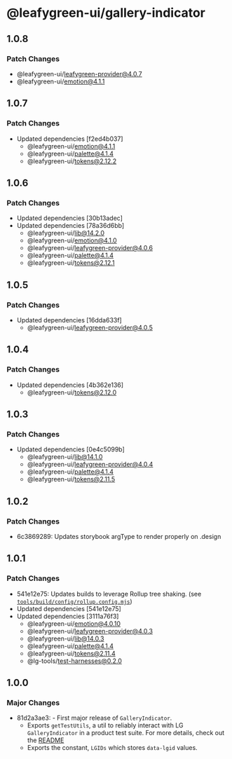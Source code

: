 # @leafygreen-ui/gallery-indicator

## 1.0.8

### Patch Changes

- @leafygreen-ui/leafygreen-provider@4.0.7
- @leafygreen-ui/emotion@4.1.1

## 1.0.7

### Patch Changes

- Updated dependencies [f2ed4b037]
  - @leafygreen-ui/emotion@4.1.1
  - @leafygreen-ui/palette@4.1.4
  - @leafygreen-ui/tokens@2.12.2

## 1.0.6

### Patch Changes

- Updated dependencies [30b13adec]
- Updated dependencies [78a36d6bb]
  - @leafygreen-ui/lib@14.2.0
  - @leafygreen-ui/emotion@4.1.0
  - @leafygreen-ui/leafygreen-provider@4.0.6
  - @leafygreen-ui/palette@4.1.4
  - @leafygreen-ui/tokens@2.12.1

## 1.0.5

### Patch Changes

- Updated dependencies [16dda633f]
  - @leafygreen-ui/leafygreen-provider@4.0.5

## 1.0.4

### Patch Changes

- Updated dependencies [4b362e136]
  - @leafygreen-ui/tokens@2.12.0

## 1.0.3

### Patch Changes

- Updated dependencies [0e4c5099b]
  - @leafygreen-ui/lib@14.1.0
  - @leafygreen-ui/leafygreen-provider@4.0.4
  - @leafygreen-ui/palette@4.1.4
  - @leafygreen-ui/tokens@2.11.5

## 1.0.2

### Patch Changes

- 6c3869289: Updates storybook argType to render properly on .design

## 1.0.1

### Patch Changes

- 541e12e75: Updates builds to leverage Rollup tree shaking. (see [`tools/build/config/rollup.config.mjs`](https://github.com/mongodb/leafygreen-ui/blob/main/tools/build/config/rollup.config.mjs))
- Updated dependencies [541e12e75]
- Updated dependencies [3111a76f3]
  - @leafygreen-ui/emotion@4.0.10
  - @leafygreen-ui/leafygreen-provider@4.0.3
  - @leafygreen-ui/lib@14.0.3
  - @leafygreen-ui/palette@4.1.4
  - @leafygreen-ui/tokens@2.11.4
  - @lg-tools/test-harnesses@0.2.0

## 1.0.0

### Major Changes

- 81d2a3ae3: - First major release of `GalleryIndicator`.
  - Exports `getTestUtils`, a util to reliably interact with LG `GalleryIndicator` in a product test suite. For more details, check out the [README](https://github.com/mongodb/leafygreen-ui/tree/main/packages/gallery-indicator#test-harnesses)
  - Exports the constant, `LGIDs` which stores `data-lgid` values.

